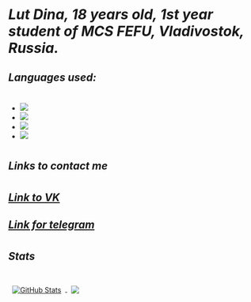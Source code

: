 
# _Lut Dina, 18 years old, 1st year student of MCS FEFU, Vladivostok, Russia._
## _Languages used:_
#
* <img src="https://img.shields.io/badge/Python-DEB887?style=for-the-badge&logo=python&logoColor=black" />
* <img src="https://img.shields.io/badge/C++-DEB887?style=for-the-badge&logo=c++&logoColor=black" />
* <img src="https://img.shields.io/badge/C-DEB887?style=for-the-badge&logo=&logoColor=black&line." />
* <img src="https://img.shields.io/badge/Matlab-DEB887?style=for-the-badge&logo=&logoColor=black" />

#
## _Links to contact me_
#

## [_Link to VK_](https://vk.com/naomi_des04)

## [_Link for telegram_](https://t.me/qmmmtt)
#
## _Stats_
#
<a href="https://github.com/braydoncoyer">
  <img align="center" style="margin:0.5rem" src="https://github-readme-stats.vercel.app/api?username=AreHumphrey&show_icons=true&line_height=30&count_private=true&title_color=442300&text_color=442300&icon_color=8B4513&bg_color=CDB38B" alt="GitHub Stats" />
</a>

<a href="https://github.com/braydoncoyer">
  <img align="center" style="margin:0.5rem" src="https://github-readme-stats.vercel.app/api/top-langs/?username=AreHumphrey&hide=html,css&title_color=442300&text_color=442300&icon_color=CDB38B&bg_color=CDB38B" />
</a>

# 
